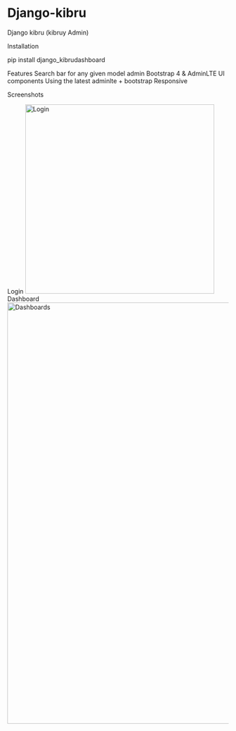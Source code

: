 # Django-kibru
Django kibru (kibruy Admin)


Installation

pip install django_kibrudashboard
 


Features
Search bar for any given model admin
Bootstrap 4 & AdminLTE UI components
Using the latest adminlte + bootstrap
Responsive


Screenshots

Login
<img width="430" alt="Login" src="https://user-images.githubusercontent.com/87245699/221366411-3170dc75-6c95-4016-86ea-233b2daf1307.png">
Dashboard 
<img width="957" alt="Dashboards" src="https://user-images.githubusercontent.com/87245699/221366429-c52dd816-272f-4c7b-b559-6db27edcce1a.png">





